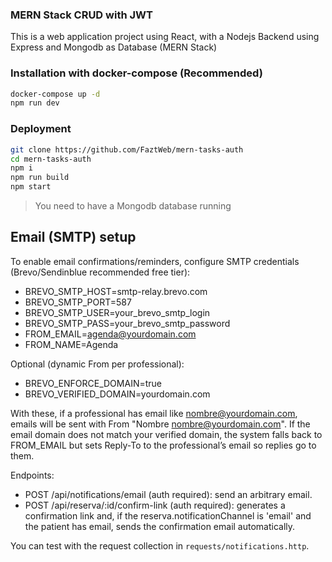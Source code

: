 ### MERN Stack CRUD with JWT

This is a web application project using React, with a Nodejs Backend using Express and Mongodb as Database (MERN Stack)

### Installation with docker-compose (Recommended)

```sh
docker-compose up -d
npm run dev
```

### Deployment

```sh
git clone https://github.com/FaztWeb/mern-tasks-auth
cd mern-tasks-auth
npm i
npm run build
npm start
```

> You need to have a Mongodb database running

## Email (SMTP) setup

To enable email confirmations/reminders, configure SMTP credentials (Brevo/Sendinblue recommended free tier):

- BREVO_SMTP_HOST=smtp-relay.brevo.com
- BREVO_SMTP_PORT=587
- BREVO_SMTP_USER=your_brevo_smtp_login
- BREVO_SMTP_PASS=your_brevo_smtp_password
- FROM_EMAIL=agenda@yourdomain.com
- FROM_NAME=Agenda

Optional (dynamic From per professional):

- BREVO_ENFORCE_DOMAIN=true
- BREVO_VERIFIED_DOMAIN=yourdomain.com

With these, if a professional has email like nombre@yourdomain.com, emails will be sent with From "Nombre <nombre@yourdomain.com>". If the email domain does not match your verified domain, the system falls back to FROM_EMAIL but sets Reply-To to the professional’s email so replies go to them.

Endpoints:

- POST /api/notifications/email (auth required): send an arbitrary email.
- POST /api/reserva/:id/confirm-link (auth required): generates a confirmation link and, if the reserva.notificationChannel is 'email' and the patient has email, sends the confirmation email automatically.

You can test with the request collection in `requests/notifications.http`.